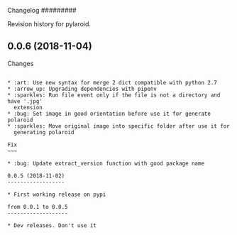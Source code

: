 Changelog
#########

Revision history for pylaroid.

0.0.6 (2018-11-04)
------------------

Changes
~~~~~~~

* :art: Use new syntax for merge 2 dict compatible with python 2.7
* :arrow_up: Upgrading dependencies with pipenv
* :sparkles: Run file event only if the file is not a directory and have '.jpg'
  extension
* :bug: Set image in good orientation before use it for generate polaroid
* :sparkles: Move original image into specific folder after use it for
  generating polaroid

Fix
~~~

* :bug: Update extract_version function with good package name

0.0.5 (2018-11-02)
------------------

* First working release on pypi

from 0.0.1 to 0.0.5
-------------------

* Dev releases. Don't use it
